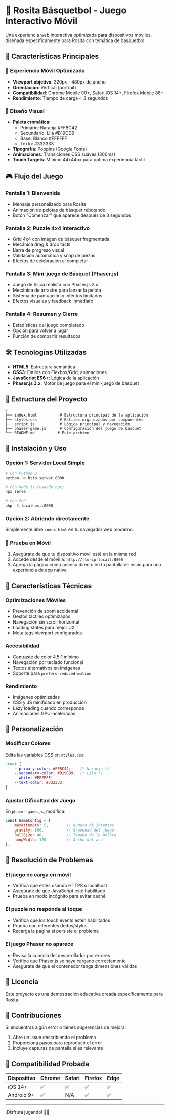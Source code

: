 # 🏀 Rosita Básquetbol - Juego Interactivo Móvil

Una experiencia web interactiva optimizada para dispositivos móviles, diseñada específicamente para Rosita con temática de básquetbol.

## 📱 Características Principales

### 🎯 Experiencia Móvil Optimizada
- **Viewport objetivo**: 320px - 480px de ancho
- **Orientación**: Vertical (portrait)
- **Compatibilidad**: Chrome Mobile 90+, Safari iOS 14+, Firefox Mobile 88+
- **Rendimiento**: Tiempo de carga < 3 segundos

### 🎨 Diseño Visual
- **Paleta cromática**:
  - Primario: Naranja #FF8C42
  - Secundario: Lila #B19CD9
  - Base: Blanco #FFFFFF
  - Texto: #333333
- **Tipografía**: Poppins (Google Fonts)
- **Animaciones**: Transiciones CSS suaves (300ms)
- **Touch Targets**: Mínimo 44x44px para óptima experiencia táctil

## 🎮 Flujo del Juego

### Pantalla 1: Bienvenida
- Mensaje personalizado para Rosita
- Animación de pelotas de básquet rebotando
- Botón "Comenzar" que aparece después de 3 segundos

### Pantalla 2: Puzzle 4x4 Interactivo
- Grid 4x4 con imagen de básquet fragmentada
- Mecánica drag & drop táctil
- Barra de progreso visual
- Validación automática y snap de piezas
- Efectos de celebración al completar

### Pantalla 3: Mini-juego de Básquet (Phaser.js)
- Juego de física realista con Phaser.js 3.x
- Mecánica de arrastre para lanzar la pelota
- Sistema de puntuación y intentos limitados
- Efectos visuales y feedback inmediato

### Pantalla 4: Resumen y Cierre
- Estadísticas del juego completado
- Opción para volver a jugar
- Función de compartir resultados

## 🛠️ Tecnologías Utilizadas

- **HTML5**: Estructura semántica
- **CSS3**: Estilos con Flexbox/Grid, animaciones
- **JavaScript ES6+**: Lógica de la aplicación
- **Phaser.js 3.x**: Motor de juego para el mini-juego de básquet

## 📁 Estructura del Proyecto

```
/
├── index.html          # Estructura principal de la aplicación
├── styles.css          # Estilos organizados por componentes
├── script.js           # Lógica principal y navegación
├── phaser-game.js      # Configuración del juego de básquet
└── README.md          # Este archivo
```

## 🚀 Instalación y Uso

### Opción 1: Servidor Local Simple
```bash
# Con Python 3
python -m http.server 8000

# Con Node.js (usando npx)
npx serve .

# Con PHP
php -S localhost:8000
```

### Opción 2: Abriendo directamente
Simplemente abre `index.html` en tu navegador web moderno.

### 📱 Prueba en Móvil
1. Asegúrate de que tu dispositivo móvil esté en la misma red
2. Accede desde el móvil a: `http://[tu-ip-local]:8000`
3. Agrega la página como acceso directo en tu pantalla de inicio para una experiencia de app nativa

## 🎯 Características Técnicas

### Optimizaciones Móviles
- Prevención de zoom accidental
- Gestos táctiles optimizados
- Navegación sin scroll horizontal
- Loading states para mejor UX
- Meta tags viewport configurados

### Accesibilidad
- Contraste de color 4.5:1 mínimo
- Navegación por teclado funcional
- Textos alternativos en imágenes
- Soporte para `prefers-reduced-motion`

### Rendimiento
- Imágenes optimizadas
- CSS y JS minificado en producción
- Lazy loading cuando corresponde
- Animaciones GPU-aceleradas

## 🎨 Personalización

### Modificar Colores
Edita las variables CSS en `styles.css`:
```css
:root {
    --primary-color: #FF8C42;    /* Naranja */
    --secondary-color: #B19CD9;  /* Lila */
    --white: #FFFFFF;
    --text-color: #333333;
}
```

### Ajustar Dificultad del Juego
En `phaser-game.js`, modifica:
```javascript
const GameConfig = {
    maxAttempts: 5,        // Número de intentos
    gravity: 800,          // Gravedad del juego
    ballSize: 40,          // Tamaño de la pelota
    hoopWidth: 120         // Ancho del aro
};
```

## 🐛 Resolución de Problemas

### El juego no carga en móvil
- Verifica que estés usando HTTPS o localhost
- Asegúrate de que JavaScript esté habilitado
- Prueba en modo incógnito para evitar caché

### El puzzle no responde al toque
- Verifica que los touch events estén habilitados
- Prueba con diferentes dedos/stylus
- Recarga la página si persiste el problema

### El juego Phaser no aparece
- Revisa la consola del desarrollador por errores
- Verifica que Phaser.js se haya cargado correctamente
- Asegúrate de que el contenedor tenga dimensiones válidas

## 📄 Licencia

Este proyecto es una demostración educativa creada específicamente para Rosita. 

## 🤝 Contribuciones

Si encuentras algún error o tienes sugerencias de mejora:
1. Abre un issue describiendo el problema
2. Proporciona pasos para reproducir el error
3. Incluye capturas de pantalla si es relevante

## 📱 Compatibilidad Probada

| Dispositivo | Chrome | Safari | Firefox | Edge |
|-------------|--------|--------|---------|------|
| iOS 14+     | ✅     | ✅     | ✅      | ✅   |
| Android 9+  | ✅     | N/A    | ✅      | ✅   |

---

¡Disfruta jugando! 🏀✨
